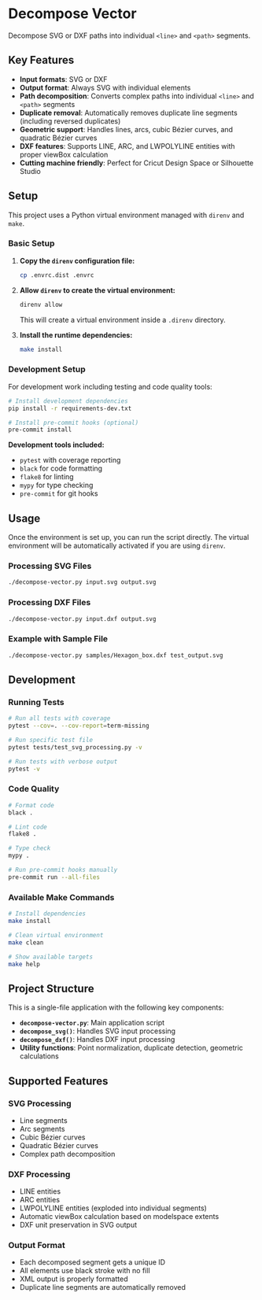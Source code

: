 # Decompose Vector

Decompose SVG or DXF paths into individual `<line>` and `<path>` segments.

## Key Features

- **Input formats**: SVG or DXF
- **Output format**: Always SVG with individual elements
- **Path decomposition**: Converts complex paths into individual `<line>` and `<path>` segments
- **Duplicate removal**: Automatically removes duplicate line segments (including reversed duplicates)
- **Geometric support**: Handles lines, arcs, cubic Bézier curves, and quadratic Bézier curves
- **DXF features**: Supports LINE, ARC, and LWPOLYLINE entities with proper viewBox calculation
- **Cutting machine friendly**: Perfect for Cricut Design Space or Silhouette Studio

## Setup

This project uses a Python virtual environment managed with `direnv` and `make`.

### Basic Setup

1.  **Copy the `direnv` configuration file:**
    ```bash
    cp .envrc.dist .envrc
    ```

2.  **Allow `direnv` to create the virtual environment:**
    ```bash
    direnv allow
    ```
    This will create a virtual environment inside a `.direnv` directory.

3.  **Install the runtime dependencies:**
    ```bash
    make install
    ```

### Development Setup

For development work including testing and code quality tools:

```bash
# Install development dependencies
pip install -r requirements-dev.txt

# Install pre-commit hooks (optional)
pre-commit install
```

**Development tools included:**
- `pytest` with coverage reporting
- `black` for code formatting
- `flake8` for linting
- `mypy` for type checking
- `pre-commit` for git hooks

## Usage

Once the environment is set up, you can run the script directly. The virtual environment will be automatically activated if you are using `direnv`.

### Processing SVG Files

```bash
./decompose-vector.py input.svg output.svg
```

### Processing DXF Files

```bash
./decompose-vector.py input.dxf output.svg
```

### Example with Sample File

```bash
./decompose-vector.py samples/Hexagon_box.dxf test_output.svg
```

## Development

### Running Tests

```bash
# Run all tests with coverage
pytest --cov=. --cov-report=term-missing

# Run specific test file
pytest tests/test_svg_processing.py -v

# Run tests with verbose output
pytest -v
```

### Code Quality

```bash
# Format code
black .

# Lint code
flake8 .

# Type check
mypy .

# Run pre-commit hooks manually
pre-commit run --all-files
```

### Available Make Commands

```bash
# Install dependencies
make install

# Clean virtual environment
make clean

# Show available targets
make help
```

## Project Structure

This is a single-file application with the following key components:

- **`decompose-vector.py`**: Main application script
- **`decompose_svg()`**: Handles SVG input processing
- **`decompose_dxf()`**: Handles DXF input processing
- **Utility functions**: Point normalization, duplicate detection, geometric calculations

## Supported Features

### SVG Processing
- Line segments
- Arc segments
- Cubic Bézier curves
- Quadratic Bézier curves
- Complex path decomposition

### DXF Processing
- LINE entities
- ARC entities
- LWPOLYLINE entities (exploded into individual segments)
- Automatic viewBox calculation based on modelspace extents
- DXF unit preservation in SVG output

### Output Format
- Each decomposed segment gets a unique ID
- All elements use black stroke with no fill
- XML output is properly formatted
- Duplicate line segments are automatically removed
